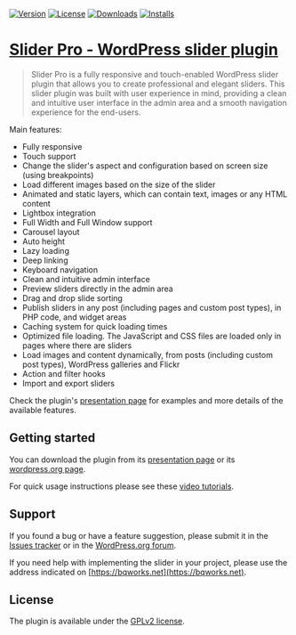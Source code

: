 [![Version](https://img.shields.io/wordpress/plugin/v/sliderpro)](https://wordpress.org/plugins/sliderpro/)
[![License](https://img.shields.io/github/license/bqworks/sliderpro)](https://wordpress.org/plugins/sliderpro/)
[![Downloads](https://img.shields.io/wordpress/plugin/dt/sliderpro)](https://wordpress.org/plugins/sliderpro/)
[![Installs](https://img.shields.io/wordpress/plugin/installs/sliderpro)](https://wordpress.org/plugins/sliderpro/)

# [Slider Pro - WordPress slider plugin](https://bqworks.net/slider-pro/) #

>Slider Pro is a fully responsive and touch-enabled WordPress slider plugin that allows you to create professional and elegant sliders. This slider plugin was built with user experience in mind, providing a clean and intuitive user interface in the admin area and a smooth navigation experience for the end-users.

Main features: 

* Fully responsive
* Touch support
* Change the slider's aspect and configuration based on screen size (using breakpoints)
* Load different images based on the size of the slider
* Animated and static layers, which can contain text, images or any HTML content
* Lightbox integration
* Full Width and Full Window support
* Carousel layout
* Auto height
* Lazy loading
* Deep linking
* Keyboard navigation
* Clean and intuitive admin interface
* Preview sliders directly in the admin area
* Drag and drop slide sorting
* Publish sliders in any post (including pages and custom post types), in PHP code, and widget areas
* Caching system for quick loading times
* Optimized file loading. The JavaScript and CSS files are loaded only in pages where there are sliders
* Load images and content dynamically, from posts (including custom post types), WordPress galleries and Flickr
* Action and filter hooks
* Import and export sliders

Check the plugin's [presentation page](https://bqworks.net/slider-pro/) for examples and more details of the available features.

## Getting started ##

You can download the plugin from its [presentation page](https://bqworks.net/slider-pro/) or its [wordpress.org page](https://wordpress.org/plugins/sliderpro/).

For quick usage instructions please see these [video tutorials](https://bqworks.net/slider-pro/screencasts/).

## Support ##

If you found a bug or have a feature suggestion, please submit it in the [Issues tracker](https://github.com/bqworks/sliderpro/issues) or in the [WordPress.org forum](https://wordpress.org/support/plugin/sliderpro/).

If you need help with implementing the slider in your project, please use the address indicated on [https://bqworks.net](https://bqworks.net).

## License ##

The plugin is available under the <a href="http://www.gnu.org/licenses/gpl-2.0.html">GPLv2 license</a>.
